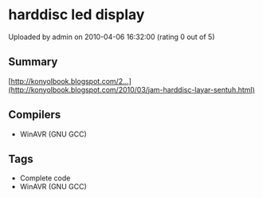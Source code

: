 # harddisc led display

Uploaded by admin on 2010-04-06 16:32:00 (rating 0 out of 5)

## Summary

[http://konyolbook.blogspot.com/2...](http://konyolbook.blogspot.com/2010/03/jam-harddisc-layar-sentuh.html)

## Compilers

- WinAVR (GNU GCC)

## Tags

- Complete code
- WinAVR (GNU GCC)
